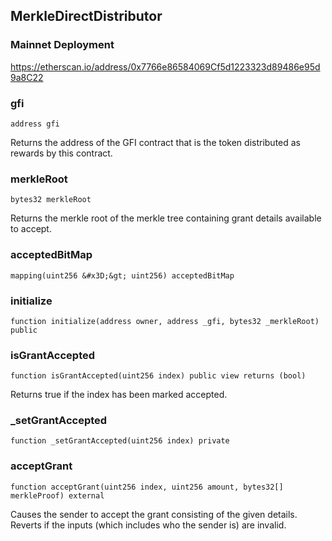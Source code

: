 ## MerkleDirectDistributor

### Mainnet Deployment

https://etherscan.io/address/0x7766e86584069Cf5d1223323d89486e95d9a8C22

### gfi

```solidity
address gfi
```

Returns the address of the GFI contract that is the token distributed as rewards by
  this contract.

### merkleRoot

```solidity
bytes32 merkleRoot
```

Returns the merkle root of the merkle tree containing grant details available to accept.

### acceptedBitMap

```solidity
mapping(uint256 &#x3D;&gt; uint256) acceptedBitMap
```

### initialize

```solidity
function initialize(address owner, address _gfi, bytes32 _merkleRoot) public
```

### isGrantAccepted

```solidity
function isGrantAccepted(uint256 index) public view returns (bool)
```

Returns true if the index has been marked accepted.

### _setGrantAccepted

```solidity
function _setGrantAccepted(uint256 index) private
```

### acceptGrant

```solidity
function acceptGrant(uint256 index, uint256 amount, bytes32[] merkleProof) external
```

Causes the sender to accept the grant consisting of the given details. Reverts if
the inputs (which includes who the sender is) are invalid.

